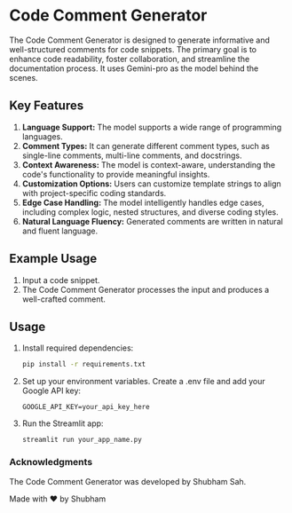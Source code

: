 # Code Comment Generator

The Code Comment Generator is designed to generate informative and well-structured comments for code snippets. The primary goal is to enhance code readability, foster collaboration, and streamline the documentation process. It uses Gemini-pro as the model behind the scenes.

## Key Features

1. **Language Support:** The model supports a wide range of programming languages.
2. **Comment Types:** It can generate different comment types, such as single-line comments, multi-line comments, and docstrings.
3. **Context Awareness:** The model is context-aware, understanding the code's functionality to provide meaningful insights.
4. **Customization Options:** Users can customize template strings to align with project-specific coding standards.
5. **Edge Case Handling:** The model intelligently handles edge cases, including complex logic, nested structures, and diverse coding styles.
6. **Natural Language Fluency:** Generated comments are written in natural and fluent language.


## Example Usage

1. Input a code snippet.
2. The Code Comment Generator processes the input and produces a well-crafted comment.


## Usage

1. Install required dependencies:

   ```bash
   pip install -r requirements.txt
   ```
2. Set up your environment variables. Create a .env file and add your Google API key:
    ```
    GOOGLE_API_KEY=your_api_key_here
    ```
3. Run the Streamlit app:
    ```
    streamlit run your_app_name.py
    ```

### Acknowledgments
The Code Comment Generator was developed by Shubham Sah.

Made with ❤️ by Shubham
